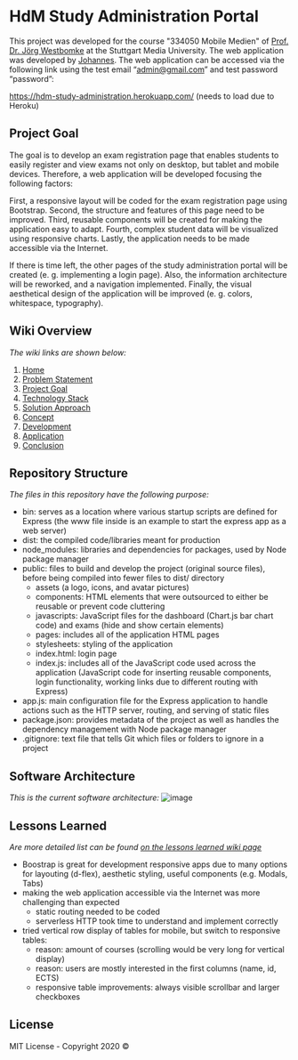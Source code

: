 # HdM Study Administration Portal

This project was developed for the course "334050 Mobile Medien" of [Prof. Dr. Jörg Westbomke](mailto:westbomke@hdm-stuttgart.de?subject=[GitHub]HdMStudyAdminstrationPortal) at the Stuttgart Media University. The web application was developed by [Johannes](https://github.com/johannesstroebele91). The web application can be accessed via the following link using the test email “admin@gmail.com” and test password “password”:

https://hdm-study-administration.herokuapp.com/ (needs to load due to Heroku)

## Project Goal
The goal is to develop an exam registration page that enables students to easily register and view exams not only on desktop, but tablet and mobile devices. Therefore, a web application will be developed focusing the following factors:

First, a responsive layout will be coded for the exam registration page using Bootstrap. Second, the structure and features of this page need to be improved. Third, reusable components will be created for making the application easy to adapt. Fourth, complex student data will be visualized using responsive charts. Lastly, the application needs to be made accessible via the Internet.

If there is time left, the other pages of the study administration portal will be created (e. g. implementing a login page). Also, the information architecture will be reworked, and a navigation implemented. Finally, the visual aesthetical design of the application will be improved (e. g. colors, whitespace, typography).

## Wiki Overview
_The wiki links are shown below:_

1. [Home](https://github.com/johannesstroebele91/HdM_StudyAdministration/wiki)
2. [Problem Statement](https://github.com/johannesstroebele91/HdM_StudyAdministration/wiki/Problem-Statement)
3. [Project Goal](https://github.com/johannesstroebele91/HdM_StudyAdministration/wiki/Project-Goal)
4. [Technology Stack](https://github.com/johannesstroebele91/HdM_StudyAdministration/wiki/Technology-Stack)
5. [Solution Approach](https://github.com/johannesstroebele91/HdM_StudyAdministration/wiki/Solution-Approach)
6. [Concept](https://github.com/johannesstroebele91/HdM_StudyAdministration/wiki/Concept)
7. [Development](https://github.com/johannesstroebele91/HdM_StudyAdministration/wiki/Development)
8. [Application](https://github.com/johannesstroebele91/HdM_StudyAdministration/wiki/Application)
9. [Conclusion](https://github.com/johannesstroebele91/HdM_StudyAdministration/wiki/Conclusion)

## Repository Structure
_The files in this repository have the following purpose:_

- bin: serves as a location where various startup scripts are defined for Express (the www file inside is an example to start the express app as a web server)
- dist: the compiled code/libraries meant for production
- node_modules: libraries and dependencies for packages, used by Node package manager
- public: files to build and develop the project (original source files), before being compiled into fewer files to dist/ directory
  - assets (a logo, icons, and avatar pictures) 
  - components: HTML elements that were outsourced to either be reusable or prevent code cluttering 
  - javascripts: JavaScript files for the dashboard (Chart.js bar chart code) and exams (hide and show certain elements)
  - pages: includes all of the application HTML pages
  - stylesheets: styling of the application
  - index.html: login page
  - index.js: includes all of the JavaScript code used across the application (JavaScript code for inserting reusable components, login functionality, working links due to different routing with Express)
- app.js: main configuration file for the Express application to handle actions such as the HTTP server, routing, and serving of static files
- package.json: provides metadata of the project as well as handles the dependency management with Node package manager
- .gitignore: text file that tells Git which files or folders to ignore in a project

## Software Architecture
_This is the current software architecture:_
![image](https://user-images.githubusercontent.com/33202527/89467374-bcfc0580-d775-11ea-8760-4818ab4285f3.png)

## Lessons Learned
_Are more detailed list can be found [on the lessons learned wiki page](https://github.com/Fleet-Analytics-Dashboard/Application/wiki/Lessons-Learned)_

- Boostrap is great for development responsive apps due to many options for layouting (d-flex), aesthetic styling, useful components  (e.g. Modals, Tabs)
- making the web application accessible via the Internet was more challenging than expected
   - static routing needed to be coded
   - serverless HTTP took time to understand and implement correctly 
- tried vertical row display of tables for mobile, but switch to responsive tables:
   - reason: amount of courses (scrolling would be very long for vertical display) 
   - reason: users are mostly interested in the first columns (name, id, ECTS)
   - responsive table improvements: always visible scrollbar and larger checkboxes

## License

MIT License - Copyright 2020 ©
